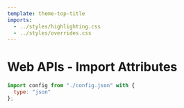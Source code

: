 ```yaml
---
template: theme-top-title
imports:
  - ../styles/highlighting.css
  - ../styles/overrides.css
---
```


<style>
  hr {
    display: none;
  }
</style>

# Web APIs - Import Attributes

```js
import config from "./config.json" with { 
  type: "json"
};
```